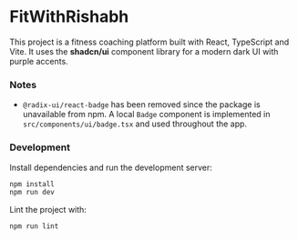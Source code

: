 FitWithRishabh
===============

This project is a fitness coaching platform built with React, TypeScript and Vite. It uses the **shadcn/ui** component library for a modern dark UI with purple accents.

### Notes

- `@radix-ui/react-badge` has been removed since the package is unavailable from npm. A local `Badge` component is implemented in `src/components/ui/badge.tsx` and used throughout the app.

### Development

Install dependencies and run the development server:

```bash
npm install
npm run dev
```

Lint the project with:

```bash
npm run lint
```
